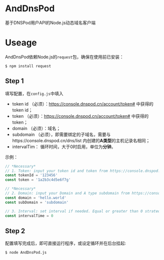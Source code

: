 # AndDnsPod
基于DNSPod用户API的Node.js动态域名客户端

# Useage
AndDnsPod依赖Node.js的`request`包，确保在使用前已安装：
```
$ npm install request
```

## Step 1
填写配置，在`config.js`中填入
  * token id （必须）：https://console.dnspod.cn/account/token# 中获得的token id；
  * token （必须）：https://console.dnspod.cn/account/token# 中获得的token；
  * domain （必须）：域名；
  * subdomain （必须），即需要绑定的子域名，需要与https://console.dnspod.cn/dns/list 内创建的**A类型**的主机记录名相同；
  * intervalTim： 循环时间，大于0时启用，单位为**分钟**。
  
示例：
```JavaScript
// *Necessary*
// 1. Token: input your token id and token from https://console.dnspod.cn/account/token#
const tokenId = '123456'
const token = '1a2b3c4d5e6f7g'

// *Necessary*
// 2. Domain: input your Domain and A type subdomain from https://console.dnspod.cn/dns/list
const domain = 'hello.world'
const subDomain = 'subdomain'

// 3. Interval: set interval if needed. Equal or greater than 0 strated. Units: minutes.
const intervalTime = 0
```

## Step 2

配置填写完成后，即可直接运行程序，或设定循环并在后台挂起:
```
$ node AndDnsPod.js
```
